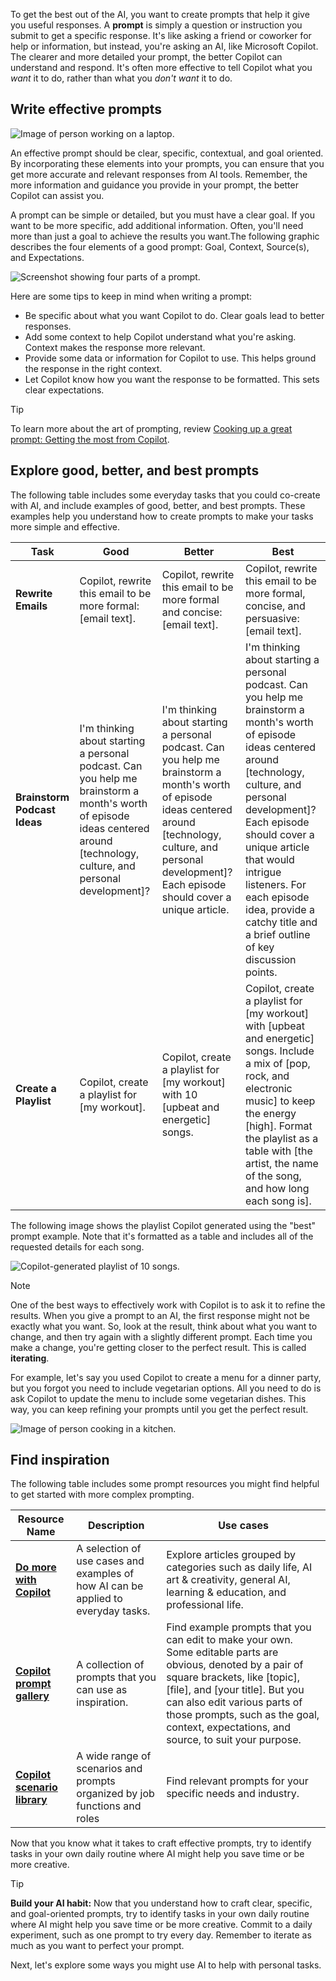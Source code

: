 To get the best out of the AI, you want to create prompts that help it give you useful responses. A **prompt** is simply a question or instruction you submit to get a specific response. It's like asking a friend or coworker for help or information, but instead, you're asking an AI, like Microsoft Copilot. The clearer and more detailed your prompt, the better Copilot can understand and respond. It's often more effective to tell Copilot what you *want* it to do, rather than what you *don't want* it to do.


## Write effective prompts

![Image of person working on a laptop.](../media/03-write-prompt.jpg)

An effective prompt should be clear, specific, contextual, and goal oriented. By incorporating these elements into your prompts, you can ensure that you get more accurate and relevant responses from AI tools. Remember, the more information and guidance you provide in your prompt, the better Copilot can assist you.

A prompt can be simple or detailed, but you must have a clear goal. If you want to be more specific, add additional information. Often, you'll need more than just a goal to achieve the results you want.The following graphic describes the four elements of a good prompt: Goal, Context, Source(s), and Expectations.

![Screenshot showing four parts of a prompt.](../media/03-copilot-prompt-parts.png)

Here are some tips to keep in mind when writing a prompt:

- Be specific about what you want Copilot to do. Clear goals lead to better responses.
- Add some context to help Copilot understand what you're asking. Context makes the response more relevant.
- Provide some data or information for Copilot to use. This helps ground the response in the right context.
- Let Copilot know how you want the response to be formatted. This sets clear expectations.

> [!TIP]
> To learn more about the art of prompting, review [Cooking up a great prompt: Getting the most from Copilot](https://support.microsoft.com/topic/cooking-up-a-great-prompt-getting-the-most-from-copilot-7b614306-d5aa-4b62-8509-e46674a29165?ocid=PromptGallery_SMC_Article_GetTips?azure-portal=true).

## Explore good, better, and best prompts

The following table includes some everyday tasks that you could co-create with AI, and include examples of good, better, and best prompts. These examples help you understand how to create prompts to make your tasks more simple and effective.

| **Task** | **Good** | **Better** | **Best** |
|----------------|------|--------|------|
| **Rewrite Emails** | Copilot, rewrite this email to be more formal: [email text]. | Copilot, rewrite this email to be more formal and concise: [email text]. | Copilot, rewrite this email to be more formal, concise, and persuasive: [email text]. |
| **Brainstorm Podcast Ideas** | I'm thinking about starting a personal podcast. Can you help me brainstorm a month's worth of episode ideas centered around [technology, culture, and personal development]? | I'm thinking about starting a personal podcast. Can you help me brainstorm a month's worth of episode ideas centered around [technology, culture, and personal development]? Each episode should cover a unique article. | I'm thinking about starting a personal podcast. Can you help me brainstorm a month's worth of episode ideas centered around [technology, culture, and personal development]? Each episode should cover a unique article that would intrigue listeners. For each episode idea, provide a catchy title and a brief outline of key discussion points. |
| **Create a Playlist** | Copilot, create a playlist for [my workout]. | Copilot, create a playlist for [my workout] with 10 [upbeat and energetic] songs. | Copilot, create a playlist for [my workout] with [upbeat and energetic] songs. Include a mix of [pop, rock, and electronic music] to keep the energy [high]. Format the playlist as a table with [the artist, the name of the song, and how long each song is]. |

The following image shows the playlist Copilot generated using the "best" prompt example. Note that it's formatted as a table and includes all of the requested details for each song.  

![Copilot-generated playlist of 10 songs.](../media/03-playlist.jpg)

> [!NOTE]
> One of the best ways to effectively work with Copilot is to ask it to refine the results. When you give a prompt to an AI, the first response might not be exactly what you want. So, look at the result, think about what you want to change, and then try again with a slightly different prompt. Each time you make a change, you're getting closer to the perfect result. This is called **iterating**.
>
> For example, let's say you used Copilot to create a menu for a dinner party, but you forgot you need to include vegetarian options. All you need to do is ask Copilot to update the menu to include some vegetarian dishes. This way, you can keep refining your prompts until you get the perfect result.
>
> ![Image of person cooking in a kitchen.](../media/03-food.jpg)

## Find inspiration

The following table includes some prompt resources you might find helpful to get started with more complex prompting.

| Resource Name | Description | Use cases  |
|--|--|--|
| **[Do more with Copilot](https://www.microsoft.com/microsoft-copilot/for-individuals/do-more-with-ai?azure-portal=true)** | A selection of use cases and examples of how AI can be applied to everyday tasks. | Explore articles grouped by categories such as daily life, AI art & creativity, general AI, learning & education, and professional life. |
| **[Copilot prompt gallery](https://copilot.cloud.microsoft/prompts?azure-portal=true)** | A collection of prompts that you can use as inspiration. | Find example prompts that you can edit to make your own. Some editable parts are obvious, denoted by a pair of square brackets, like [topic], [file], and [your title]. But you can also edit various parts of those prompts, such as the goal, context, expectations, and source, to suit your purpose. |
| **[Copilot scenario library](https://adoption.microsoft.com/copilot-scenario-library?azure-portal=true)** | A wide range of scenarios and prompts organized by job functions and roles | Find relevant prompts for your specific needs and industry. |

Now that you know what it takes to craft effective prompts, try to identify tasks in your own daily routine where AI might help you save time or be more creative.

> [!TIP] 
> **Build your AI habit:**
> Now that you understand how to craft clear, specific, and goal-oriented prompts, try to identify tasks in your own daily routine where AI might help you save time or be more creative. Commit to a daily experiment, such as one prompt to try every day. Remember to iterate as much as you want to perfect your prompt.

Next, let's explore some ways you might use AI to help with personal tasks.
